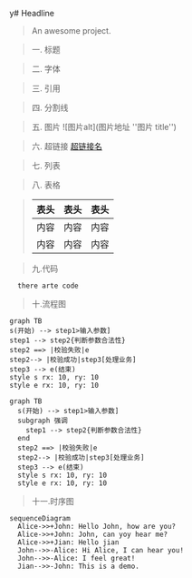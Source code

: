y# Headline

> An awesome project.

> 一. 标题

> 二. 字体

> 三. 引用

> 四. 分割线

> 五. 图片 ![图片alt](图片地址 ''图片 title'')

> 六. 超链接 [超链接名](超链接地址 '超链接title')

> 七. 列表

> 八. 表格

> | 表头 | 表头 | 表头 |
> | ---- | :--: | ---: |
> | 内容 | 内容 | 内容 |
> | 内容 | 内容 | 内容 |

> 九.代码

```
  there arte code
```

> 十.流程图

```
graph TB
s(开始) --> step1>输入参数]
step1 --> step2{判断参数合法性}
step2 ==> |校验失败|e
step2--> |校验成功|step3[处理业务]
step3 --> e(结束)
style s rx: 10, ry: 10
style e rx: 10, ry: 10
```

```
graph TB
  s(开始) --> step1>输入参数]
  subgraph 强调
    step1 --> step2{判断参数合法性}
  end
  step2 ==> |校验失败|e
  step2--> |校验成功|step3[处理业务]
  step3 --> e(结束)
  style s rx: 10, ry: 10
  style e rx: 10, ry: 10
```

> 十一.时序图

```
sequenceDiagram
  Alice->>+John: Hello John, how are you?
  Alice->>+John: John, can yoy hear me?
  Alice->>+Jian: Hello jian
  John-->>-Alice: Hi Alice, I can hear you!
  John-->>-Alice: I feel great!
  Jian-->>-John: This is a demo.
```

